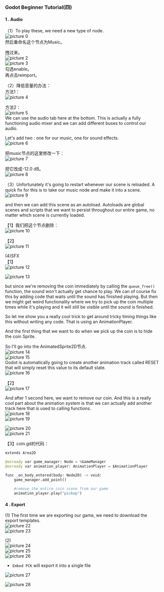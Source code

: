 ### Godot Beginner Tutorial(四)
#### 1 . Audio
（1）To play these, we need a new type of node.  
![picture 0](images/a5fa854a20ee5763166b71893f87556cee0ea90e8e0c2c20c884242c77e282d8.png)  
然后重命名这个节点为Music。  

拽过来。  
![picture 2](images/d987ab68a793711666ea6f124657c973ed8f71dfca4b558740c218cd8cacbf1c.png)  
![picture 3](images/67d8d2bf46ec9eb72e3120dd45d334e68f59d4fbf7aff2f0696414bb57797307.png)  
勾选enable。  
再点击reimport。  

（2）降低音量的办法：  
方法1：  
![picture 4](images/476eb5898ebcc56ce8daccd1a5f3e68078180c0c0a6a87a110a76d9d2affd869.png)  

方法2：  
![picture 5](images/6593f2cf830c7fcec7f2fe2a174c680e40805e79c0e152524a7b4297285ccfd9.png)  
We can use the audio tab here at the bottom. This is actually a fully functioning audio mixer and we can add different buses to control our audio.  

Let's add two : one for our music, one for sound effects.  
![picture 6](images/bb2f1038eea9d0772ced64f000c6686278f8e74d3db850e9652e915053f7e391.png)  

把music节点的这里修改一下：  
![picture 7](images/8e76959efc34e2099a29dd255b39ddb8bfa69e857888de4c2f166947f9f3a9df.png)  

把它改成-12.0 dB。  
![picture 8](images/2a930620280cf155b91c877bdb62ab78c8379eef212ecc9e430b12b8eafba217.png)  

（3）Unfortunately it's going to restart whenever our scene is reloaded. A quick fix for this is to take our music node and make it into a scene.   
![picture 9](images/7441ec459ebca0a8ddbbb6083e3b1e386cd748aeffedf70b972f98ce9281c4aa.png)  

and then we can add this scene as an autoload. Autoloads are global scenes and scripts that we want to persist throughout our entire game, no matter which scene is currently loaded.   

【1】我们把这个节点删除：  
![picture 10](images/f993ab2f997830e98694e07f0b765f9597c2256b69d2628f16fe8ac0b66e723e.png)  

【2】  
![picture 11](images/4937b9667ecb1401047d54d27fdd5b04dd00f9736da32aa828e10509bfd01e1b.png)  

(4)SFX     
【1】  
![picture 12](images/de2d5ee0e5430b02f9b1448471ad18ebc8567586e0e990fb26d821578f644872.png)  

![picture 13](images/92cc04f976a8ca874294c105abe3f3570e2ab34fb48dd9fb282feed87de4972a.png)  

but since we're removing the coin immediately by calling the `queue_free()` function, the sound won't actually get chance to play. We can of course fix this by adding code that waits until the sound has finished playing. But then we might get weird functionality where we try to pick up the coin multiple times while it's playing and it will still be visible until the sound is finished.  

So let me show you a really cool trick to get around tricky timing things like this without writing any code. That is using an AnimationPlayer.  

And the first thing that we want to do when we pick up the coin is to hide the coin Sprite.  

So I'll go into the AnimatedSprite2D节点.  
![picture 14](images/9ac8312a62b078d44fcc0a889219cf453863dd24dcf2ee10b0fdd2b71bad9ee6.png)  
![picture 15](images/60b3d900c0e73b4d412b1af23b25a8d27c066accf092e004f5725ada19aad028.png)  
Godot is automatically going to create another animation track called RESET that will simply reset this value to its default state.  
![picture 16](images/b24a5757eb9c969cb56e76cc966a3776b51b14a3eb9568a38927e40352697855.png)  

【2】  
![picture 17](images/534b7d2afdd0bc56d2f6c24cfece0f1b156bc056408f3f5936456a577bfd50ac.png)  

And after 1 second here, we want to remove our coin. And this is a really cool part about the animation system is that we can actually add another track here that is used to calling functions.  
![picture 18](images/7be4b3805420dd078d52d6178a8c30d7b5adb22fb2f6657da3c495dde2fc1bd9.png)  
![picture 19](images/69d21f1ab14aeef0f6096dcd2e21bfc92801609741ba779d474c7660c093aec6.png)  

![picture 20](images/c8482db0955d73c81834c29d84257f5caf6bd7c51abf626c70ab5419da0469ff.png)  
![picture 21](images/6104a9d4300b9d249e891dd566f68f032c8557360fc504ae94d9c02a1bae1e63.png)  

【3】coin.gd的代码：  
```py
extends Area2D

@onready var game_manager: Node = %GameManager
@onready var animation_player: AnimationPlayer = $AnimationPlayer

func _on_body_entered(body: Node2D) -> void:
	game_manager.add_point()
	
	#remove the entire coin scene from our game
	animation_player.play("pickup")
```

#### 4 . Export
(1) The first time we are exporting our game, we need to download the export templates.  
![picture 22](images/d3d3191c7c326d17e7be4868c2625b4f0a173ba5fc0988fb444a43ee0883261d.png)  
![picture 23](images/6d067db05654f9af17f1ce1b301d30bf795d7ac7ab474c9d8da821a7c7e90318.png)  

(2)  
![picture 24](images/42ad265e777482e1312a8a230cbed46d948d7649e19a9f6c7bf927f9488aa21c.png)  
![picture 25](images/9a39b9fc926489f2079e9a44159b34025eb8e4dc86a92bde741edc4827349f02.png)  
![picture 26](images/e2397c22f0d6aae42e0535b8be63d96a4e26c42c73b5722eb20e52d94fc06623.png)  

- `Embed PCK` will export it into a single file

![picture 27](images/365cafcb64079d1d02611da0cd252bde617517e3564a871d2f64234d56541b30.png)  

![picture 28](images/c7c87462b98530e130f6d67354883a88cba7bba11c40155e30b26d28c0f7ad3b.png)  

